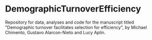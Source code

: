 # DemographicTurnoverEfficiency
Repository for data, analyses and code for the manuscript titled "Demographic turnover facilitates selection for efficiency", by Michael Chimento, Gustavo Alarcon-Nieto and Lucy Aplin.
